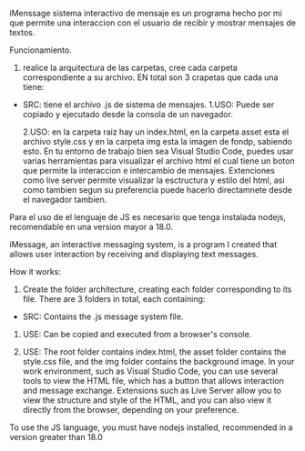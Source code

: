 iMenssage sistema interactivo de mensaje es un programa hecho por mi que permite una interaccion con el usuario de recibir y mostrar mensajes de textos.

Funcionamiento.
1. realice la arquitectura de las carpetas, cree cada carpeta correspondiente a su archivo.
EN total son 3 crapetas que cada una tiene:
- SRC: tiene el archivo .js de sistema de mensajes.
    1.USO: Puede ser copiado y ejecutado desde la consola de un navegador.

    2.USO: en la carpeta raiz hay un index.html, en la carpeta asset esta el archivo style.css y en la carpeta img esta la imagen de fondp, sabiendo esto. En tu entorno de trabajo bien sea Visual Studio Code, puedes usar varias herramientas para visualizar el archivo html el cual tiene un boton que permite la interaccion e intercambio de mensajes. Extenciones como live server permite visualizar la esctructura y estilo del html, asi como tambien segun su preferencia puede hacerlo directamnete desde el navegador tambien.

Para el uso de el lenguaje de JS es necesario que tenga instalada nodejs, recomendable en una version mayor a 18.0.

iMessage, an interactive messaging system, is a program I created that allows user interaction by receiving and displaying text messages.

How it works:
1. Create the folder architecture, creating each folder corresponding to its file.
There are 3 folders in total, each containing:
- SRC: Contains the .js message system file.
1. USE: Can be copied and executed from a browser's console.

2. USE: The root folder contains index.html, the asset folder contains the style.css file, and the img folder contains the background image. In your work environment, such as Visual Studio Code, you can use several tools to view the HTML file, which has a button that allows interaction and message exchange. Extensions such as Live Server allow you to view the structure and style of the HTML, and you can also view it directly from the browser, depending on your preference.

To use the JS language, you must have nodejs installed, recommended in a version greater than 18.0
